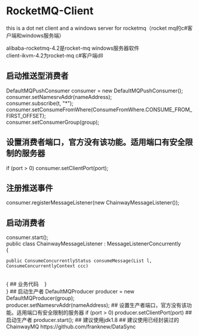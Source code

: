 # RocketMQ-Client
this is a dot net client and a windows server for rocketmq（rocket mq的c#客户端和windows服务端）

alibaba-rocketmq-4.2是rocket-mq windows服务器软件
<br>
client-ikvm-4.2为rocket-mq c#客户端dll
## 启动推送型消费者
DefaultMQPushConsumer consumer = new DefaultMQPushConsumer();
<br>
consumer.setNamesrvAddr(nameAddress);
<br>
consumer.subscribe(t, "*");
<br>
consumer.setConsumeFromWhere(ConsumeFromWhere.CONSUME_FROM_FIRST_OFFSET);
<br>
consumer.setConsumerGroup(group);
## 设置消费者端口，官方没有该功能。适用端口有安全限制的服务器
if (port > 0) consumer.setClientPort(port);
## 注册推送事件
consumer.registerMessageListener(new ChainwayMessageListener());
## 启动消费者
consumer.start();
<br>
public class ChainwayMessageListener : MessageListenerConcurrently
<br>
{
<br>

    public ConsumeConcurrentlyStatus consumeMessage(List l, ConsumeConcurrentlyContext ccc)
<br>
    {
## 业务代码
    }
<br>
}
## 启动生产者
DefaultMQProducer producer = new DefaultMQProducer(group);
<br>
producer.setNamesrvAddr(nameAddress);
## 设置生产者端口，官方没有该功能。适用端口有安全限制的服务器
if (port > 0) producer.setClientPort(port)
## 启动生产者
producer.start();
## 建议使用jdk1.8
## 建议使用已经封装过的ChainwayMQ
https://github.com/franknew/DataSync

